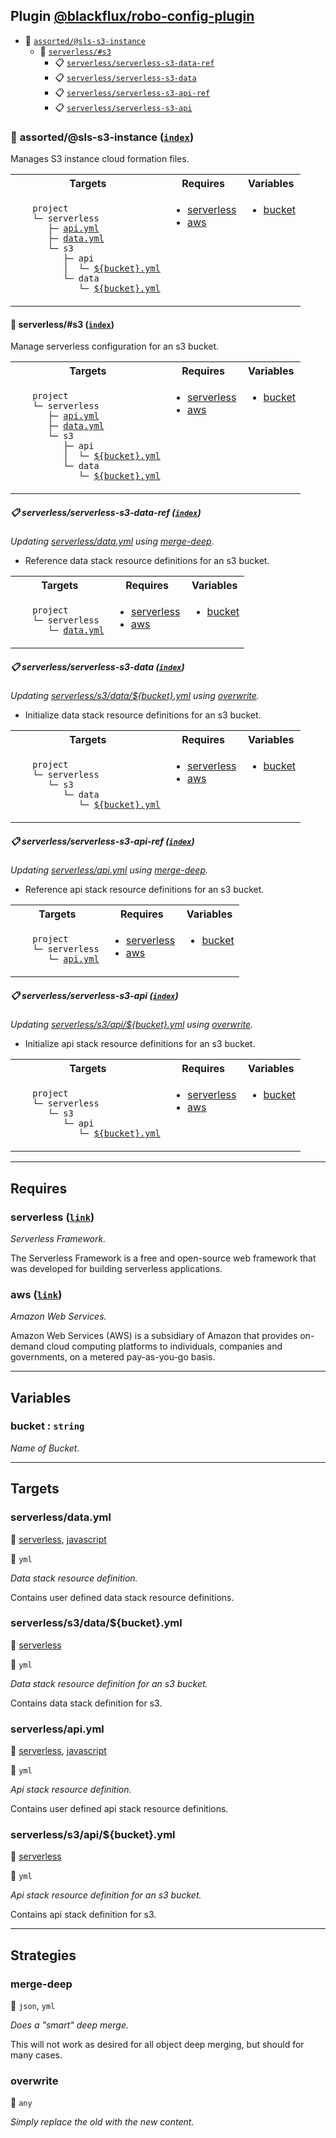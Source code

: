 ## Plugin [@blackflux/robo-config-plugin](https://www.npmjs.com/package/@blackflux/robo-config-plugin)

- <a name="blackfluxrobo-config-plugin-task-idx-ref-assortedsls-s3-instance">:open_file_folder:</a> <a href="#blackfluxrobo-config-plugin-task-ref-assortedsls-s3-instance">`assorted/@sls-s3-instance`</a>
  - <a name="blackfluxrobo-config-plugin-task-idx-ref-serverlesss3">:open_file_folder:</a> <a href="#blackfluxrobo-config-plugin-task-ref-serverlesss3">`serverless/#s3`</a>
    - <a name="blackfluxrobo-config-plugin-task-idx-ref-serverlessserverless-s3-data-ref">:clipboard:</a> <a href="#blackfluxrobo-config-plugin-task-ref-serverlessserverless-s3-data-ref">`serverless/serverless-s3-data-ref`</a>
    - <a name="blackfluxrobo-config-plugin-task-idx-ref-serverlessserverless-s3-data">:clipboard:</a> <a href="#blackfluxrobo-config-plugin-task-ref-serverlessserverless-s3-data">`serverless/serverless-s3-data`</a>
    - <a name="blackfluxrobo-config-plugin-task-idx-ref-serverlessserverless-s3-api-ref">:clipboard:</a> <a href="#blackfluxrobo-config-plugin-task-ref-serverlessserverless-s3-api-ref">`serverless/serverless-s3-api-ref`</a>
    - <a name="blackfluxrobo-config-plugin-task-idx-ref-serverlessserverless-s3-api">:clipboard:</a> <a href="#blackfluxrobo-config-plugin-task-ref-serverlessserverless-s3-api">`serverless/serverless-s3-api`</a>

### :open_file_folder: <a name="blackfluxrobo-config-plugin-task-ref-assortedsls-s3-instance">assorted/@sls-s3-instance</a> (<a href="#blackfluxrobo-config-plugin-task-idx-ref-assortedsls-s3-instance">`index`</a>)

Manages S3 instance cloud formation files.

<table>
  <tbody>
    <tr>
      <th>Targets</th>
      <th>Requires</th>
      <th>Variables</th>
    </tr>
    <tr>
      <td align="left" valign="top">
        <ul>
<code>project</code><br/>
<code>└─&nbsp;serverless</code><br/>
<code>&nbsp;&nbsp;&nbsp;├─&nbsp;<a href="#blackfluxrobo-config-plugin-target-ref-serverlessapiyml">api.yml</a></code><br/>
<code>&nbsp;&nbsp;&nbsp;├─&nbsp;<a href="#blackfluxrobo-config-plugin-target-ref-serverlessdatayml">data.yml</a></code><br/>
<code>&nbsp;&nbsp;&nbsp;└─&nbsp;s3</code><br/>
<code>&nbsp;&nbsp;&nbsp;&nbsp;&nbsp;&nbsp;├─&nbsp;api</code><br/>
<code>&nbsp;&nbsp;&nbsp;&nbsp;&nbsp;&nbsp;│&nbsp;&nbsp;└─&nbsp;<a href="#blackfluxrobo-config-plugin-target-ref-serverlesss3apibucketyml">${bucket}.yml</a></code><br/>
<code>&nbsp;&nbsp;&nbsp;&nbsp;&nbsp;&nbsp;└─&nbsp;data</code><br/>
<code>&nbsp;&nbsp;&nbsp;&nbsp;&nbsp;&nbsp;&nbsp;&nbsp;&nbsp;└─&nbsp;<a href="#blackfluxrobo-config-plugin-target-ref-serverlesss3databucketyml">${bucket}.yml</a></code><br/>
        </ul>
      </td>
      <td align="left" valign="top">
        <ul>
          <li><a href="#blackfluxrobo-config-plugin-req-ref-serverless">serverless</a></li>
          <li><a href="#blackfluxrobo-config-plugin-req-ref-aws">aws</a></li>
        </ul>
      </td>
      <td align="left" valign="top">
        <ul>
          <li><a href="#blackfluxrobo-config-plugin-var-ref-bucket">bucket</a></li>
        </ul>
      </td>
    </tr>
  </tbody>
</table>

#### :open_file_folder: <a name="blackfluxrobo-config-plugin-task-ref-serverlesss3">serverless/#s3</a> (<a href="#blackfluxrobo-config-plugin-task-idx-ref-serverlesss3">`index`</a>)

Manage serverless configuration for an s3 bucket.

<table>
  <tbody>
    <tr>
      <th>Targets</th>
      <th>Requires</th>
      <th>Variables</th>
    </tr>
    <tr>
      <td align="left" valign="top">
        <ul>
<code>project</code><br/>
<code>└─&nbsp;serverless</code><br/>
<code>&nbsp;&nbsp;&nbsp;├─&nbsp;<a href="#blackfluxrobo-config-plugin-target-ref-serverlessapiyml">api.yml</a></code><br/>
<code>&nbsp;&nbsp;&nbsp;├─&nbsp;<a href="#blackfluxrobo-config-plugin-target-ref-serverlessdatayml">data.yml</a></code><br/>
<code>&nbsp;&nbsp;&nbsp;└─&nbsp;s3</code><br/>
<code>&nbsp;&nbsp;&nbsp;&nbsp;&nbsp;&nbsp;├─&nbsp;api</code><br/>
<code>&nbsp;&nbsp;&nbsp;&nbsp;&nbsp;&nbsp;│&nbsp;&nbsp;└─&nbsp;<a href="#blackfluxrobo-config-plugin-target-ref-serverlesss3apibucketyml">${bucket}.yml</a></code><br/>
<code>&nbsp;&nbsp;&nbsp;&nbsp;&nbsp;&nbsp;└─&nbsp;data</code><br/>
<code>&nbsp;&nbsp;&nbsp;&nbsp;&nbsp;&nbsp;&nbsp;&nbsp;&nbsp;└─&nbsp;<a href="#blackfluxrobo-config-plugin-target-ref-serverlesss3databucketyml">${bucket}.yml</a></code><br/>
        </ul>
      </td>
      <td align="left" valign="top">
        <ul>
          <li><a href="#blackfluxrobo-config-plugin-req-ref-serverless">serverless</a></li>
          <li><a href="#blackfluxrobo-config-plugin-req-ref-aws">aws</a></li>
        </ul>
      </td>
      <td align="left" valign="top">
        <ul>
          <li><a href="#blackfluxrobo-config-plugin-var-ref-bucket">bucket</a></li>
        </ul>
      </td>
    </tr>
  </tbody>
</table>

##### :clipboard: <a name="blackfluxrobo-config-plugin-task-ref-serverlessserverless-s3-data-ref">serverless/serverless-s3-data-ref</a> (<a href="#blackfluxrobo-config-plugin-task-idx-ref-serverlessserverless-s3-data-ref">`index`</a>)

_Updating <a href="#blackfluxrobo-config-plugin-target-ref-serverlessdatayml">serverless/data.yml</a> using <a href="#blackfluxrobo-config-plugin-strat-ref-merge-deep">merge-deep</a>._

- Reference data stack resource definitions for an s3 bucket.

<table>
  <tbody>
    <tr>
      <th>Targets</th>
      <th>Requires</th>
      <th>Variables</th>
    </tr>
    <tr>
      <td align="left" valign="top">
        <ul>
<code>project</code><br/>
<code>└─&nbsp;serverless</code><br/>
<code>&nbsp;&nbsp;&nbsp;└─&nbsp;<a href="#blackfluxrobo-config-plugin-target-ref-serverlessdatayml">data.yml</a></code><br/>
        </ul>
      </td>
      <td align="left" valign="top">
        <ul>
          <li><a href="#blackfluxrobo-config-plugin-req-ref-serverless">serverless</a></li>
          <li><a href="#blackfluxrobo-config-plugin-req-ref-aws">aws</a></li>
        </ul>
      </td>
      <td align="left" valign="top">
        <ul>
          <li><a href="#blackfluxrobo-config-plugin-var-ref-bucket">bucket</a></li>
        </ul>
      </td>
    </tr>
  </tbody>
</table>

##### :clipboard: <a name="blackfluxrobo-config-plugin-task-ref-serverlessserverless-s3-data">serverless/serverless-s3-data</a> (<a href="#blackfluxrobo-config-plugin-task-idx-ref-serverlessserverless-s3-data">`index`</a>)

_Updating <a href="#blackfluxrobo-config-plugin-target-ref-serverlesss3databucketyml">serverless/s3/data/${bucket}.yml</a> using <a href="#blackfluxrobo-config-plugin-strat-ref-overwrite">overwrite</a>._

- Initialize data stack resource definitions for an s3 bucket.

<table>
  <tbody>
    <tr>
      <th>Targets</th>
      <th>Requires</th>
      <th>Variables</th>
    </tr>
    <tr>
      <td align="left" valign="top">
        <ul>
<code>project</code><br/>
<code>└─&nbsp;serverless</code><br/>
<code>&nbsp;&nbsp;&nbsp;└─&nbsp;s3</code><br/>
<code>&nbsp;&nbsp;&nbsp;&nbsp;&nbsp;&nbsp;└─&nbsp;data</code><br/>
<code>&nbsp;&nbsp;&nbsp;&nbsp;&nbsp;&nbsp;&nbsp;&nbsp;&nbsp;└─&nbsp;<a href="#blackfluxrobo-config-plugin-target-ref-serverlesss3databucketyml">${bucket}.yml</a></code><br/>
        </ul>
      </td>
      <td align="left" valign="top">
        <ul>
          <li><a href="#blackfluxrobo-config-plugin-req-ref-serverless">serverless</a></li>
          <li><a href="#blackfluxrobo-config-plugin-req-ref-aws">aws</a></li>
        </ul>
      </td>
      <td align="left" valign="top">
        <ul>
          <li><a href="#blackfluxrobo-config-plugin-var-ref-bucket">bucket</a></li>
        </ul>
      </td>
    </tr>
  </tbody>
</table>

##### :clipboard: <a name="blackfluxrobo-config-plugin-task-ref-serverlessserverless-s3-api-ref">serverless/serverless-s3-api-ref</a> (<a href="#blackfluxrobo-config-plugin-task-idx-ref-serverlessserverless-s3-api-ref">`index`</a>)

_Updating <a href="#blackfluxrobo-config-plugin-target-ref-serverlessapiyml">serverless/api.yml</a> using <a href="#blackfluxrobo-config-plugin-strat-ref-merge-deep">merge-deep</a>._

- Reference api stack resource definitions for an s3 bucket.

<table>
  <tbody>
    <tr>
      <th>Targets</th>
      <th>Requires</th>
      <th>Variables</th>
    </tr>
    <tr>
      <td align="left" valign="top">
        <ul>
<code>project</code><br/>
<code>└─&nbsp;serverless</code><br/>
<code>&nbsp;&nbsp;&nbsp;└─&nbsp;<a href="#blackfluxrobo-config-plugin-target-ref-serverlessapiyml">api.yml</a></code><br/>
        </ul>
      </td>
      <td align="left" valign="top">
        <ul>
          <li><a href="#blackfluxrobo-config-plugin-req-ref-serverless">serverless</a></li>
          <li><a href="#blackfluxrobo-config-plugin-req-ref-aws">aws</a></li>
        </ul>
      </td>
      <td align="left" valign="top">
        <ul>
          <li><a href="#blackfluxrobo-config-plugin-var-ref-bucket">bucket</a></li>
        </ul>
      </td>
    </tr>
  </tbody>
</table>

##### :clipboard: <a name="blackfluxrobo-config-plugin-task-ref-serverlessserverless-s3-api">serverless/serverless-s3-api</a> (<a href="#blackfluxrobo-config-plugin-task-idx-ref-serverlessserverless-s3-api">`index`</a>)

_Updating <a href="#blackfluxrobo-config-plugin-target-ref-serverlesss3apibucketyml">serverless/s3/api/${bucket}.yml</a> using <a href="#blackfluxrobo-config-plugin-strat-ref-overwrite">overwrite</a>._

- Initialize api stack resource definitions for an s3 bucket.

<table>
  <tbody>
    <tr>
      <th>Targets</th>
      <th>Requires</th>
      <th>Variables</th>
    </tr>
    <tr>
      <td align="left" valign="top">
        <ul>
<code>project</code><br/>
<code>└─&nbsp;serverless</code><br/>
<code>&nbsp;&nbsp;&nbsp;└─&nbsp;s3</code><br/>
<code>&nbsp;&nbsp;&nbsp;&nbsp;&nbsp;&nbsp;└─&nbsp;api</code><br/>
<code>&nbsp;&nbsp;&nbsp;&nbsp;&nbsp;&nbsp;&nbsp;&nbsp;&nbsp;└─&nbsp;<a href="#blackfluxrobo-config-plugin-target-ref-serverlesss3apibucketyml">${bucket}.yml</a></code><br/>
        </ul>
      </td>
      <td align="left" valign="top">
        <ul>
          <li><a href="#blackfluxrobo-config-plugin-req-ref-serverless">serverless</a></li>
          <li><a href="#blackfluxrobo-config-plugin-req-ref-aws">aws</a></li>
        </ul>
      </td>
      <td align="left" valign="top">
        <ul>
          <li><a href="#blackfluxrobo-config-plugin-var-ref-bucket">bucket</a></li>
        </ul>
      </td>
    </tr>
  </tbody>
</table>

------

## Requires

### <a name="blackfluxrobo-config-plugin-req-ref-serverless">serverless</a> ([`link`](https://serverless.com/)) 

*Serverless Framework.*

The Serverless Framework is a free and open-source web framework that was 
developed for building serverless applications.

### <a name="blackfluxrobo-config-plugin-req-ref-aws">aws</a> ([`link`](https://aws.amazon.com/)) 

*Amazon Web Services.*

Amazon Web Services (AWS) is a subsidiary of Amazon that provides on-demand cloud 
computing platforms to individuals, companies and governments, on a metered pay-as-you-go basis.

------

## Variables

### <a name="blackfluxrobo-config-plugin-var-ref-bucket">bucket</a>  : `string`

*Name of Bucket.*

------

## Targets

### <a name="blackfluxrobo-config-plugin-target-ref-serverlessdatayml">serverless/data.yml</a>  

:small_red_triangle: <a href="#blackfluxrobo-config-plugin-req-ref-serverless">serverless</a>, <a href="#blackfluxrobo-config-plugin-req-ref-javascript">javascript</a>

:small_blue_diamond: `yml`

*Data stack resource definition.*

Contains user defined data stack resource definitions.

### <a name="blackfluxrobo-config-plugin-target-ref-serverlesss3databucketyml">serverless/s3/data/${bucket}.yml</a>  

:small_red_triangle: <a href="#blackfluxrobo-config-plugin-req-ref-serverless">serverless</a>

:small_blue_diamond: `yml`

*Data stack resource definition for an s3 bucket.*

Contains data stack definition for s3.

### <a name="blackfluxrobo-config-plugin-target-ref-serverlessapiyml">serverless/api.yml</a>  

:small_red_triangle: <a href="#blackfluxrobo-config-plugin-req-ref-serverless">serverless</a>, <a href="#blackfluxrobo-config-plugin-req-ref-javascript">javascript</a>

:small_blue_diamond: `yml`

*Api stack resource definition.*

Contains user defined api stack resource definitions.

### <a name="blackfluxrobo-config-plugin-target-ref-serverlesss3apibucketyml">serverless/s3/api/${bucket}.yml</a>  

:small_red_triangle: <a href="#blackfluxrobo-config-plugin-req-ref-serverless">serverless</a>

:small_blue_diamond: `yml`

*Api stack resource definition for an s3 bucket.*

Contains api stack definition for s3.

------

## Strategies

### <a name="blackfluxrobo-config-plugin-strat-ref-merge-deep">merge-deep</a>  

:small_blue_diamond: `json`, `yml`

*Does a "smart" deep merge.*

This will not work as desired for all object deep merging, but should for many cases.

### <a name="blackfluxrobo-config-plugin-strat-ref-overwrite">overwrite</a>  

:small_blue_diamond: `any`

*Simply replace the old with the new content.*

